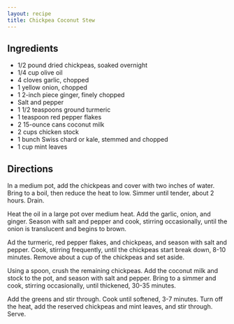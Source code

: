 ```yaml
---
layout: recipe
title: Chickpea Coconut Stew
---
```


## Ingredients

* 1/2 pound dried chickpeas, soaked overnight
* 1/4 cup olive oil
* 4 cloves garlic, chopped
* 1 yellow onion, chopped
* 1 2-inch piece ginger, finely chopped
* Salt and pepper
* 1 1/2 teaspoons ground turmeric
* 1 teaspoon red pepper flakes
* 2 15-ounce cans coconut milk
* 2 cups chicken stock
* 1 bunch Swiss chard or kale, stemmed and chopped
* 1 cup mint leaves

## Directions

In a medium pot, add the chickpeas and cover with two inches of water.
Bring to a boil, then reduce the heat to low. Simmer until tender, about
2 hours. Drain.

Heat the oil in a large pot over medium heat. Add the garlic, onion, and
ginger. Season with salt and pepper and cook, stirring occasionally,
until the onion is translucent and begins to brown.

Ad the turmeric, red pepper flakes, and chickpeas, and season with salt
and pepper. Cook, stirring frequently, until the chickpeas start break
down, 8-10 minutes. Remove about a cup of the chickpeas and set aside.

Using a spoon, crush the remaining chickpeas. Add the coconut milk and
stock to the pot, and season with salt and pepper. Bring to a simmer and
cook, stirring occasionally, until thickened, 30-35
minutes.

Add the greens and stir through. Cook until softened, 3-7 minutes. Turn
off the heat, add the reserved chickpeas and mint leaves, and stir
through. Serve.
